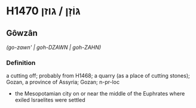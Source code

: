 # H1470 גּוֹזָן / גוזן

## Gôwzân

_(go-zawn' | ɡoh-DZAWN | ɡoh-ZAHN)_

### Definition

a cutting off; probably from H1468; a quarry (as a place of cutting stones); Gozan, a province of Assyria; Gozan; n-pr-loc

- the Mesopotamian city on or near the middle of the Euphrates where exiled Israelites were settled
